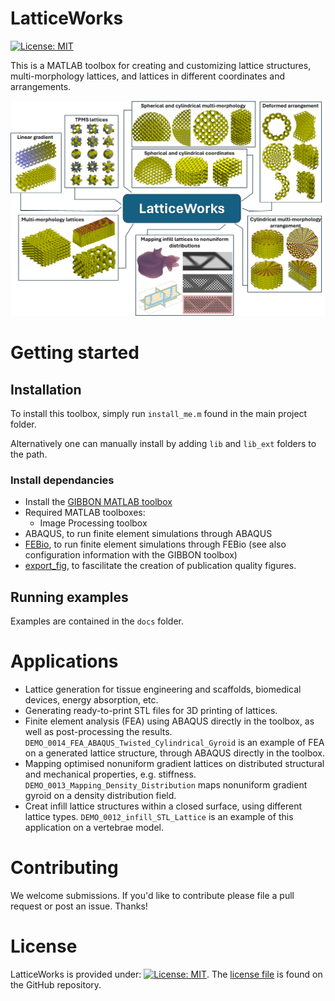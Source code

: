 # LatticeWorks

[![License: MIT](https://img.shields.io/badge/License-MIT-yellow.svg)](https://github.com/mahtab-vafaee/LatticeWorks/blob/main/LICENSE)

This is a MATLAB toolbox for creating and customizing lattice structures, multi-morphology lattices, and lattices in different coordinates and arrangements. 

[![graphAbstract](docs/html/graphAbstract.png)](https://github.com/mahtab-vafaee/LatticeWorks/tree/main)

# Getting started
## Installation
To install this toolbox, simply run `install_me.m` found in the main project folder. 

Alternatively one can manually install by adding `lib` and `lib_ext` folders to the path. 

### Install dependancies
* Install the [GIBBON MATLAB toolbox](https://www.gibboncode.org/)
* Required MATLAB toolboxes:
	- Image Processing toolbox
* ABAQUS, to run finite element simulations through ABAQUS
* [FEBio](https://www.febio.org/), to run finite element simulations through FEBio (see also configuration information with the GIBBON toolbox)
* [export_fig](https://github.com/altmany/export_fig), to fascilitate the creation of publication quality figures. 

## Running examples
Examples are contained in the `docs` folder.

# Applications
* Lattice generation for tissue engineering and scaffolds, biomedical devices, energy absorption, etc.
* Generating ready-to-print STL files for 3D printing of lattices. 
* Finite element analysis (FEA) using ABAQUS directly in the toolbox, as well as post-processing the results. `DEMO_0014_FEA_ABAQUS_Twisted_Cylindrical_Gyroid` is an example of FEA on a generated lattice structure, through ABAQUS directly in the toolbox.
* Mapping optimised nonuniform gradient lattices on distributed structural and mechanical properties, e.g. stiffness. `DEMO_0013_Mapping_Density_Distribution` maps nonuniform gradient gyroid on a density distribution field.
* Creat infill lattice structures within a closed surface, using different lattice types. `DEMO_0012_infill_STL_Lattice` is an example of this application on a vertebrae model.

# Contributing
We welcome submissions. If you'd like to contribute please file a pull request or post an issue. Thanks! 

# License <a name="License"></a>
LatticeWorks is provided under:
[![License: MIT](https://img.shields.io/badge/License-MIT-yellow.svg)](https://github.com/mahtab-vafaee/LatticeWorks/blob/main/LICENSE). The [license file](https://github.com/mahtab-vafaee/LatticeWorks/blob/main/LICENSE) is found on the GitHub repository.

